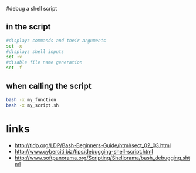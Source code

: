 #debug a shell script

## in the script

```bash
#displays commands and their arguments
set -x
#displays shell inputs
set -v
#disable file name generation
set -f
```

## when calling the script

```bash
bash -x my_function
bash -x my_script.sh
```

# links

* http://tldp.org/LDP/Bash-Beginners-Guide/html/sect_02_03.html
* http://www.cyberciti.biz/tips/debugging-shell-script.html
* http://www.softpanorama.org/Scripting/Shellorama/bash_debugging.shtml
